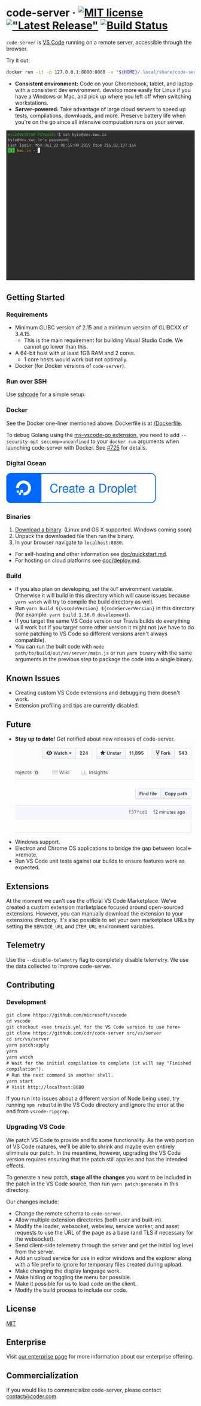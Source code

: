 # code-server &middot; [![MIT license](https://img.shields.io/badge/license-MIT-blue.svg)](https://github.com/cdr/code-server/blob/master/LICENSE) [!["Latest Release"](https://img.shields.io/github/release/cdr/code-server.svg)](https://github.com/cdr/code-server/releases/latest) [![Build Status](https://img.shields.io/travis/com/cdr/code-server/master)](https://github.com/cdr/code-server)

`code-server` is [VS Code](https://github.com/Microsoft/vscode) running on a
remote server, accessible through the browser.

Try it out:
```bash
docker run -it -p 127.0.0.1:8080:8080 -v "${HOME}/.local/share/code-server:/home/coder/.local/share/code-server" -v "$PWD:/home/coder/project" codercom/code-server:v2
```

- **Consistent environment:** Code on your Chromebook, tablet, and laptop with a
  consistent dev environment. develop more easily for Linux if you have a
  Windows or Mac, and pick up where you left off when switching workstations.
- **Server-powered:** Take advantage of large cloud servers to speed up tests,
  compilations, downloads, and more. Preserve battery life when you're on the go
  since all intensive computation runs on your server.

![Screenshot](/doc/assets/ide.gif)

## Getting Started

### Requirements

- Minimum GLIBC version of 2.15 and a minimum version of GLIBCXX of 3.4.15.
  - This is the main requirement for building Visual Studio Code. We cannot go lower than this.
- A 64-bit host with at least 1GB RAM and 2 cores.
   - 1 core hosts would work but not optimally.
- Docker (for Docker versions of `code-server`).

### Run over SSH
Use [sshcode](https://github.com/codercom/sshcode) for a simple setup.

### Docker
See the Docker one-liner mentioned above. Dockerfile is at [/Dockerfile](/Dockerfile).

To debug Golang using the
[ms-vscode-go extension](https://marketplace.visualstudio.com/items?itemName=ms-vscode.Go),
you need to add `--security-opt seccomp=unconfined` to your `docker run`
arguments when launching code-server with Docker. See
[#725](https://github.com/cdr/code-server/issues/725) for details.

### Digital Ocean
[![Create a Droplet](./doc/assets/droplet.svg)](https://marketplace.digitalocean.com/apps/code-server?action=deploy)

### Binaries
1. [Download a binary](https://github.com/cdr/code-server/releases). (Linux and
    OS X supported. Windows coming soon)
2. Unpack the downloaded file then run the binary.
3. In your browser navigate to `localhost:8080`.

- For self-hosting and other information see [doc/quickstart.md](doc/quickstart.md).
- For hosting on cloud platforms see [doc/deploy.md](doc/deploy.md).

### Build
- If you also plan on developing, set the `OUT` environment variable. Otherwise
  it will build in this directory which will cause issues because `yarn watch`
  will try to compile the build directory as well.
- Run `yarn build ${vscodeVersion} ${codeServerVersion}` in this directory (for
  example: `yarn build 1.36.0 development`).
- If you target the same VS Code version our Travis builds do everything will
  work but if you target some other version it might not (we have to do some
  patching to VS Code so different versions aren't always compatible).
- You can run the built code with `node path/to/build/out/vs/server/main.js` or run
  `yarn binary` with the same arguments in the previous step to package the
  code into a single binary.

## Known Issues
- Creating custom VS Code extensions and debugging them doesn't work.
- Extension profiling and tips are currently disabled.

## Future
- **Stay up to date!** Get notified about new releases of code-server.
  ![Screenshot](/doc/assets/release.gif)
- Windows support.
- Electron and Chrome OS applications to bridge the gap between local<->remote.
- Run VS Code unit tests against our builds to ensure features work as expected.

## Extensions
At the moment we can't use the official VS Code Marketplace. We've created a
custom extension marketplace focused around open-sourced extensions. However,
you can manually download the extension to your extensions directory. It's also
possible to set your own marketplace URLs by setting the `SERVICE_URL` and
`ITEM_URL` environment variables.

## Telemetry
Use the `--disable-telemetry` flag to completely disable telemetry. We use the
data collected to improve code-server.

## Contributing
### Development
```shell
git clone https://github.com/microsoft/vscode
cd vscode
git checkout <see travis.yml for the VS Code version to use here>
git clone https://github.com/cdr/code-server src/vs/server
cd src/vs/server
yarn patch:apply
yarn
yarn watch
# Wait for the initial compilation to complete (it will say "Finished compilation").
# Run the next command in another shell.
yarn start
# Visit http://localhost:8080
```

If you run into issues about a different version of Node being used, try running
`npm rebuild` in the VS Code directory and ignore the error at the end from
`vscode-ripgrep`.

### Upgrading VS Code
We patch VS Code to provide and fix some functionality. As the web portion of VS
Code matures, we'll be able to shrink and maybe even entirely eliminate our
patch. In the meantime, however, upgrading the VS Code version requires ensuring
that the patch still applies and has the intended effects.

To generate a new patch, **stage all the changes** you want to be included in
the patch in the VS Code source, then run `yarn patch:generate` in this
directory.

Our changes include:
- Change the remote schema to `code-server`.
- Allow multiple extension directories (both user and built-in).
- Modify the loader, websocket, webview, service worker, and asset requests to
  use the URL of the page as a base (and TLS if necessary for the websocket).
- Send client-side telemetry through the server and get the initial log level
  from the server.
- Add an upload service for use in editor windows and the explorer along with a
  file prefix to ignore for temporary files created during upload.
- Make changing the display language work.
- Make hiding or toggling the menu bar possible.
- Make it possible for us to load code on the client.
- Modify the build process to include our code.

## License
[MIT](LICENSE)

## Enterprise
Visit [our enterprise page](https://coder.com/enterprise) for more information
about our enterprise offering.

## Commercialization
If you would like to commercialize code-server, please contact
contact@coder.com.
